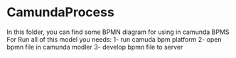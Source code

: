 # CamundaProcess
In this folder, you can find some BPMN diagram for using in camunda BPMS
For Run all of this model you needs:
1- run camuda bpm platform
2- open bpmn file in camunda modler
3- develop bpmn file to server
